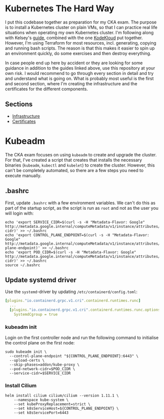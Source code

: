 # Kubernetes The Hard Way

I put this codebase together as preparation for my CKA exam.  The purpose is to install a Kubernetes cluster on plain VMs, so that I can practice real life situations when operating my own Kubernetes cluster.  I'm following along with Kelsey's [guide](https://github.com/kelseyhightower/kubernetes-the-hard-way), combined with the one [KodeKloud](https://github.com/ddometita/mmumshad-kubernetes-the-hard-way/blob/master/docs/01-prerequisites.md) put together.  However, I'm using Terraform for most resources, incl. generating, copying and running bash scripts.  The reason is that this makes it easier to spin up an environment quickly, do some exercises and then destroy everything.

In case people end up here by accident or they are looking for some guidance in addition to the guides linked above, use this repository at your own risk.  I would recommend to go through every section in detail and try and understand what is going on.  What is probably most useful is the first and second section, where I'm creating the infrastructure and the certificates for the different components.  

## Sections
- [Infrastructure](./01_-_infrastructure)
- [Certificates](./02_-_certificates)


# Kubeadm

The CKA exam focuses on using `kubeadm` to create and upgrade the cluster.  For that, I've created a script that creates that installs the necessary binaries (`kubeadm`, `kubectl` and `kubelet`) to create the cluster.  However, this can't be completely automated, so there are a few steps you need to execute manually.

## .bashrc
First, update `.bashrc` with a few environment variables.  We can't do this as part of the startup script, as the script is run as `root` and not as the user you will login with:
```shell
echo 'export SERVICE_CIDR=$(curl -s -H "Metadata-Flavor: Google" http://metadata.google.internal/computeMetadata/v1/instance/attributes/service-cidr)' >> ~/.bashrc
echo 'export CONTROL_PLANE_ENDPOINT=$(curl -s -H "Metadata-Flavor: Google" http://metadata.google.internal/computeMetadata/v1/instance/attributes/control-plane-endpoint)' >> ~/.bashrc
echo 'export POD_CIDR=$(curl -s -H "Metadata-Flavor: Google" http://metadata.google.internal/computeMetadata/v1/instance/attributes/pod-cidr)' >> ~/.bashrc
source ~/.bashrc  
```

## Update systemd driver
Use the `systemd`-driver by updating `/etc/containerd/config.toml`:
```yaml
[plugins."io.containerd.grpc.v1.cri".containerd.runtimes.runc]
  ...
  [plugins."io.containerd.grpc.v1.cri".containerd.runtimes.runc.options]
    SystemdCgroup = true
```

### kubeadm init
Login on the first controller node and run the following command to initialise the control plane on the first node:
```shell
sudo kubeadm init \
  --control-plane-endpoint "${CONTROL_PLANE_ENDPOINT}:6443" \
  --upload-certs \
  --skip-phases=addon/kube-proxy \
  --pod-network-cidr=$POD_CIDR \
  --service-cidr=$SERVICE_CIDR
```

### Install Cilium
```shell
helm install cilium cilium/cilium --version 1.11.1 \
    --namespace kube-system \
    --set kubeProxyReplacement=strict \
    --set k8sServiceHost=${CONTROL_PLANE_ENDPOINT} \
    --set k8sServicePort=6443
```
